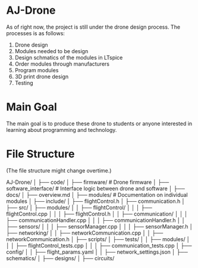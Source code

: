 # AJ-Drone

As of right now, the project is still under the drone design process. The processes is as follows:

1. Drone design
2. Modules needed to be design
3. Design schmatics of the modules in LTspice
4. Order modules through manufacturers
5. Program modules
6. 3D print drone design
7. Testing

# Main Goal
The main goal is to produce these drone to students or anyone interested in learning about programming and technology.


# File Structure
(The file structure might change overtime.)

AJ-Drone/
│
├── code/
│   ├── firmware/                     # Drone firmware
│   ├── software_interface/           # Interface logic between drone and software
│
├── docs/
│   ├── overview.md
│   ├── modules/                      # Documentation on individual modules
│
├── include/
│   ├── flightControl.h
│   ├── communication.h
│
├── src/
│   ├── modules/
│   │   ├── flightControl/
│   │   │   ├── flightControl.cpp
│   │   │   ├── flightControl.h
│   │   ├── communication/
│   │   │   ├── communicationHandler.cpp
│   │   │   ├── communicationHandler.h
│   │   ├── sensors/
│   │   │   ├── sensorManager.cpp
│   │   │   ├── sensorManager.h
│   ├── networking/
│   │   ├── networkCommunication.cpp
│   │   ├── networkCommunication.h
│   ├── scripts/
│   ├── tests/
│   │   ├── modules/
│   │   │   ├── flightControl_tests.cpp
│   │   │   ├── communication_tests.cpp
│   ├── config/
│   │   ├── flight_params.yaml
│   │   ├── network_settings.json
│
├── schematics/
│   ├── designs/
│   ├── circuits/
